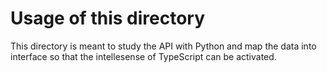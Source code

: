 # Usage of this directory

This directory is meant to study the API with Python and map the data into interface so that the intellesense of TypeScript can be activated.
